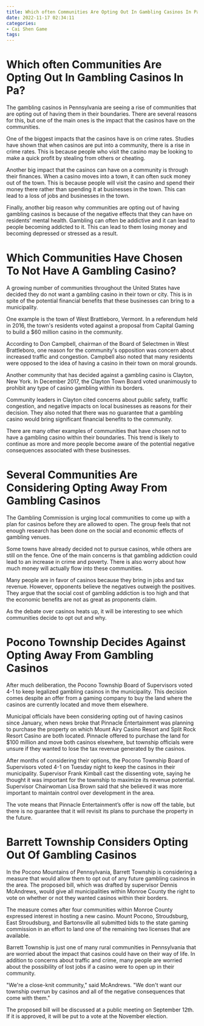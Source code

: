 ```yaml
---
title: Which often Communities Are Opting Out In Gambling Casinos In Pa
date: 2022-11-17 02:34:11
categories:
- Cai Shen Game
tags:
---
```



#  Which often Communities Are Opting Out In Gambling Casinos In Pa?

The gambling casinos in Pennsylvania are seeing a rise of communities that are opting out of having them in their boundaries. There are several reasons for this, but one of the main ones is the impact that the casinos have on the communities.

One of the biggest impacts that the casinos have is on crime rates. Studies have shown that when casinos are put into a community, there is a rise in crime rates. This is because people who visit the casino may be looking to make a quick profit by stealing from others or cheating.

Another big impact that the casinos can have on a community is through their finances. When a casino moves into a town, it can often suck money out of the town. This is because people will visit the casino and spend their money there rather than spending it at businesses in the town. This can lead to a loss of jobs and businesses in the town.

Finally, another big reason why communities are opting out of having gambling casinos is because of the negative effects that they can have on residents’ mental health. Gambling can often be addictive and it can lead to people becoming addicted to it. This can lead to them losing money and becoming depressed or stressed as a result.

#  Which Communities Have Chosen To Not Have A Gambling Casino?

A growing number of communities throughout the United States have decided they do not want a gambling casino in their town or city. This is in spite of the potential financial benefits that these businesses can bring to a municipality.

One example is the town of West Brattleboro, Vermont. In a referendum held in 2016, the town's residents voted against a proposal from Capital Gaming to build a $60 million casino in the community. 

According to Don Campbell, chairman of the Board of Selectmen in West Brattleboro, one reason for the community's opposition was concern about increased traffic and congestion. Campbell also noted that many residents were opposed to the idea of having a casino in their town on moral grounds. 

Another community that has decided against a gambling casino is Clayton, New York. In December 2017, the Clayton Town Board voted unanimously to prohibit any type of casino gambling within its borders. 

Community leaders in Clayton cited concerns about public safety, traffic congestion, and negative impacts on local businesses as reasons for their decision. They also noted that there was no guarantee that a gambling casino would bring significant financial benefits to the community. 

There are many other examples of communities that have chosen not to have a gambling casino within their boundaries. This trend is likely to continue as more and more people become aware of the potential negative consequences associated with these businesses.

#  Several Communities Are Considering Opting Away From Gambling Casinos 

The Gambling Commission is urging local communities to come up with a plan for casinos before they are allowed to open. The group feels that not enough research has been done on the social and economic effects of gambling venues. 

Some towns have already decided not to pursue casinos, while others are still on the fence. One of the main concerns is that gambling addiction could lead to an increase in crime and poverty. There is also worry about how much money will actually flow into these communities. 

Many people are in favor of casinos because they bring in jobs and tax revenue. However, opponents believe the negatives outweigh the positives. They argue that the social cost of gambling addiction is too high and that the economic benefits are not as great as proponents claim. 

As the debate over casinos heats up, it will be interesting to see which communities decide to opt out and why.

#  Pocono Township Decides Against Opting Away From Gambling Casinos 

After much deliberation, the Pocono Township Board of Supervisors voted 4-1 to keep legalized gambling casinos in the municipality. This decision comes despite an offer from a gaming company to buy the land where the casinos are currently located and move them elsewhere.

Municipal officials have been considering opting out of having casinos since January, when news broke that Pinnacle Entertainment was planning to purchase the property on which Mount Airy Casino Resort and Split Rock Resort Casino are both located. Pinnacle offered to purchase the land for $100 million and move both casinos elsewhere, but township officials were unsure if they wanted to lose the tax revenue generated by the casinos.

After months of considering their options, the Pocono Township Board of Supervisors voted 4-1 on Tuesday night to keep the casinos in their municipality. Supervisor Frank Kimball cast the dissenting vote, saying he thought it was important for the township to maximize its revenue potential. Supervisor Chairwoman Lisa Brown said that she believed it was more important to maintain control over development in the area.

The vote means that Pinnacle Entertainment’s offer is now off the table, but there is no guarantee that it will revisit its plans to purchase the property in the future.

#  Barrett Township Considers Opting Out Of Gambling Casinos

In the Pocono Mountains of Pennsylvania, Barrett Township is considering a measure that would allow them to opt out of any future gambling casinos in the area. The proposed bill, which was drafted by supervisor Dennis McAndrews, would give all municipalities within Monroe County the right to vote on whether or not they wanted casinos within their borders.

The measure comes after four communities within Monroe County expressed interest in hosting a new casino. Mount Pocono, Stroudsburg, East Stroudsburg, and Bartonsville all submitted bids to the state gaming commission in an effort to land one of the remaining two licenses that are available.

Barrett Township is just one of many rural communities in Pennsylvania that are worried about the impact that casinos could have on their way of life. In addition to concerns about traffic and crime, many people are worried about the possibility of lost jobs if a casino were to open up in their community.

"We're a close-knit community," said McAndrews. "We don't want our township overrun by casinos and all of the negative consequences that come with them."

The proposed bill will be discussed at a public meeting on September 12th. If it is approved, it will be put to a vote at the November election.